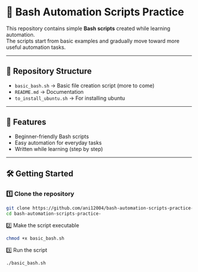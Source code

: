 # 🐧 Bash Automation Scripts Practice

This repository contains simple **Bash scripts** created while learning automation.  
The scripts start from basic examples and gradually move toward more useful automation tasks.

---

## 📂 Repository Structure
- `basic_bash.sh` → Basic file creation script (more to come)
- `README.md` → Documentation
- `to_install_ubuntu.sh` → For installing ubuntu

---

## 🚀 Features
- Beginner-friendly Bash scripts
- Easy automation for everyday tasks
- Written while learning (step by step)

---

## 🛠️ Getting Started
### 1️⃣ Clone the repository
```bash
git clone https://github.com/ani12004/bash-automation-scripts-practice-.git
cd bash-automation-scripts-practice- 
```

2️⃣ Make the script executable
```bash
chmod +x basic_bash.sh
```

3️⃣ Run the script
```bash
./basic_bash.sh
```
